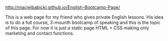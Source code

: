http://maciejbabicki.github.io/English-Bootcamp-Page/

This is a web page for my friend who gives private English lessons. His idea is to do a full course, 3-mounth bootcamp 
of speaking and this is the topic of this page. For now it is just a static page HTML + CSS making only marketing and contact functions. 


